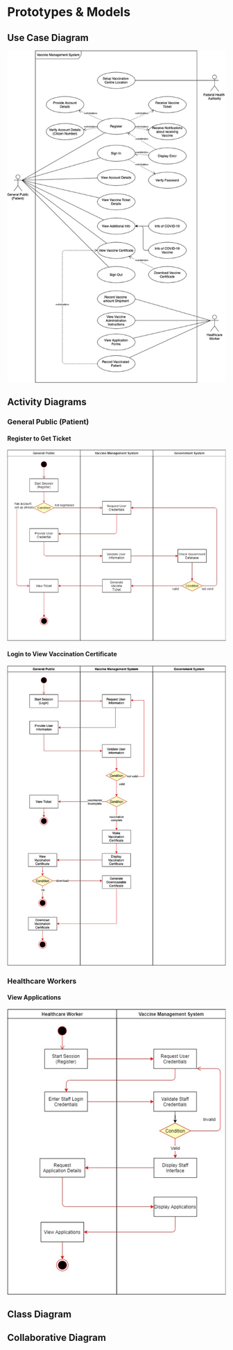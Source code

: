 # Prototypes & Models

## Use Case Diagram
![Alt Text](https://github.com/bryancolin/ISDM-Group-1/blob/week-3/Images/Diagrams/Use%20Case%20Diagram.jpg)

## Activity Diagrams

### General Public (Patient)

#### Register to Get Ticket
![ALT Text](https://github.com/bryancolin/ISDM-Group-1/blob/week-3/Images/Diagrams/Activity%20Diagram%20(Patient)%20-%20Get%20Ticket.jpg)
#### Login to View Vaccination Certificate
![Alt Text](https://github.com/bryancolin/ISDM-Group-1/blob/week-3/Images/Diagrams/Activity%20Diagram%20(Patient)%20-%20View%20Vaccination%20Certificate.jpg)

### Healthcare Workers

#### View Applications
![ALT Text](https://github.com/bryancolin/ISDM-Group-1/blob/week-3/Images/Diagrams/Healthcare%20worker%20View%20application%20form.jpg)

## Class Diagram

## Collaborative Diagram
